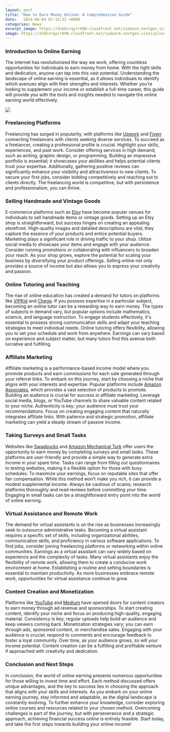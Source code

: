 ```yaml
---
layout: post
title: "How to Earn Money Online: A Comprehensive Guide"
date:   2024-08-04 07:15:32 +0000
categories: News
excerpt_image: https://dxbhsrqyrr690.cloudfront.net/sidearm.nextgen.sites/plnusealions.com/images/responsive_2023/default_image.png
image: https://dxbhsrqyrr690.cloudfront.net/sidearm.nextgen.sites/plnusealions.com/images/responsive_2023/default_image.png
---
```


### Introduction to Online Earning
The internet has revolutionized the way we work, offering countless opportunities for individuals to earn money from home. With the right skills and dedication, anyone can tap into this vast potential. Understanding the landscape of online earning is essential, as it allows individuals to identify which avenues align with their strengths and interests. Whether you’re looking to supplement your income or establish a full-time career, this guide will provide you with the tools and insights needed to navigate the online earning world effectively.

![](https://dxbhsrqyrr690.cloudfront.net/sidearm.nextgen.sites/plnusealions.com/images/responsive_2023/default_image.png)
### Freelancing Platforms
Freelancing has surged in popularity, with platforms like [Upwork](https://us.edu.vn/en/Upwork) and [Fiverr](https://us.edu.vn/en/Fiverr) connecting freelancers with clients seeking diverse services. To succeed as a freelancer, creating a professional profile is crucial. Highlight your skills, experiences, and past work. Consider offering services in high demand, such as writing, graphic design, or programming. 
Building an impressive portfolio is essential; it showcases your abilities and helps potential clients trust your expertise. Additionally, gathering positive reviews can significantly enhance your visibility and attractiveness to new clients. To secure your first jobs, consider bidding competitively and reaching out to clients directly. The freelancing world is competitive, but with persistence and professionalism, you can thrive.
### Selling Handmade and Vintage Goods
E-commerce platforms such as [Etsy](https://us.edu.vn/en/Etsy) have become popular venues for individuals to sell handmade items or vintage goods. Setting up an Etsy shop is straightforward, but success hinges on creating an appealing storefront. High-quality images and detailed descriptions are vital; they capture the essence of your products and entice potential buyers.
Marketing plays a significant role in driving traffic to your shop. Utilize social media to showcase your items and engage with your audience. Consider running promotions or collaborating with influencers to broaden your reach. As your shop grows, explore the potential for scaling your business by diversifying your product offerings. Selling online not only provides a source of income but also allows you to express your creativity and passion.
### Online Tutoring and Teaching
The rise of online education has created a demand for tutors on platforms like [VIPKid](https://us.edu.vn/en/VIPKid) and [Chegg](https://us.edu.vn/en/Chegg). If you possess expertise in a particular subject, becoming an online tutor can be a rewarding way to earn money. The types of subjects in demand vary, but popular options include mathematics, science, and language instruction.
To engage students effectively, it's essential to possess strong communication skills and adapt your teaching strategies to meet individual needs. Online tutoring offers flexibility, allowing you to set your schedule and work from anywhere. Earnings can vary based on experience and subject matter, but many tutors find this avenue both lucrative and fulfilling.
### Affiliate Marketing
Affiliate marketing is a performance-based income model where you promote products and earn commissions for each sale generated through your referral links. To embark on this journey, start by choosing a niche that aligns with your interests and expertise. Popular platforms include [Amazon Associates](https://us.edu.vn/en/Amazon_Associates), which provides a vast selection of products to promote.
Building an audience is crucial for success in affiliate marketing. Leverage social media, blogs, or YouTube channels to share valuable content related to your niche. Authenticity is key; your audience must trust your recommendations. Focus on creating engaging content that naturally integrates affiliate links. With patience and strategic promotion, affiliate marketing can yield a steady stream of passive income.
### Taking Surveys and Small Tasks
Websites like [Swagbucks](https://us.edu.vn/en/Swagbucks) and [Amazon Mechanical Turk](https://us.edu.vn/en/Amazon_Mechanical_Turk) offer users the opportunity to earn money by completing surveys and small tasks. These platforms are user-friendly and provide a simple way to generate extra income in your spare time. Tasks can range from filling out questionnaires to testing websites, making it a flexible option for those with busy schedules.
To maximize your earnings, focus on reputable sites that offer fair compensation. While this method won’t make you rich, it can provide a modest supplemental income. Always be cautious of scams; research platforms thoroughly and read reviews before committing your time. Engaging in small tasks can be a straightforward entry point into the world of online earning.
### Virtual Assistance and Remote Work
The demand for virtual assistants is on the rise as businesses increasingly seek to outsource administrative tasks. Becoming a virtual assistant requires a specific set of skills, including organizational abilities, communication skills, and proficiency in various software applications. To find jobs, consider joining freelancing platforms or networking within online communities.
Earnings as a virtual assistant can vary widely based on experience and the complexity of tasks. Many virtual assistants enjoy the flexibility of remote work, allowing them to create a conducive work environment at home. Establishing a routine and setting boundaries is essential to maintain productivity. As more businesses embrace remote work, opportunities for virtual assistance continue to grow.
### Content Creation and Monetization
Platforms like [YouTube](https://us.edu.vn/en/YouTube) and [Medium](https://us.edu.vn/en/Medium_(publishing_platform)) have opened doors for content creators to earn money through ad revenue and sponsorships. To start creating content, identify your niche and focus on producing high-quality, engaging material. Consistency is key; regular uploads help build an audience and keep viewers coming back.
Monetization strategies vary; you can earn through ads, sponsored content, or merchandise sales. Engaging with your audience is crucial; respond to comments and encourage feedback to foster a loyal community. Over time, as your audience grows, so will your income potential. Content creation can be a fulfilling and profitable venture if approached with creativity and dedication.
### Conclusion and Next Steps
In conclusion, the world of online earning presents numerous opportunities for those willing to invest time and effort. Each method discussed offers unique advantages, and the key to success lies in choosing the approach that aligns with your skills and interests. As you embark on your online earning journey, stay informed and adaptable, as the digital landscape is constantly evolving.
To further enhance your knowledge, consider exploring online courses and resources related to your chosen method. Overcoming challenges is part of the journey, but with perseverance and a strategic approach, achieving financial success online is entirely feasible. Start today, and take the first steps towards building your online income!